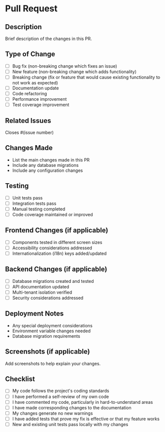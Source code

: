 # Pull Request

## Description
Brief description of the changes in this PR.

## Type of Change
- [ ] Bug fix (non-breaking change which fixes an issue)
- [ ] New feature (non-breaking change which adds functionality)
- [ ] Breaking change (fix or feature that would cause existing functionality to not work as expected)
- [ ] Documentation update
- [ ] Code refactoring
- [ ] Performance improvement
- [ ] Test coverage improvement

## Related Issues
Closes #(issue number)

## Changes Made
- List the main changes made in this PR
- Include any database migrations
- Include any configuration changes

## Testing
- [ ] Unit tests pass
- [ ] Integration tests pass
- [ ] Manual testing completed
- [ ] Code coverage maintained or improved

## Frontend Changes (if applicable)
- [ ] Components tested in different screen sizes
- [ ] Accessibility considerations addressed
- [ ] Internationalization (i18n) keys added/updated

## Backend Changes (if applicable)
- [ ] Database migrations created and tested
- [ ] API documentation updated
- [ ] Multi-tenant isolation verified
- [ ] Security considerations addressed

## Deployment Notes
- Any special deployment considerations
- Environment variable changes needed
- Database migration requirements

## Screenshots (if applicable)
Add screenshots to help explain your changes.

## Checklist
- [ ] My code follows the project's coding standards
- [ ] I have performed a self-review of my own code
- [ ] I have commented my code, particularly in hard-to-understand areas
- [ ] I have made corresponding changes to the documentation
- [ ] My changes generate no new warnings
- [ ] I have added tests that prove my fix is effective or that my feature works
- [ ] New and existing unit tests pass locally with my changes
